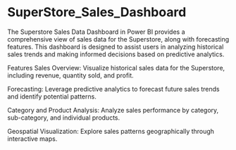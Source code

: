 # SuperStore_Sales_Dashboard

The Superstore Sales Data Dashboard in Power BI provides a comprehensive view of sales data for the Superstore, along with forecasting features.
This dashboard is designed to assist users in analyzing historical sales trends and making informed decisions based on predictive analytics.

Features
Sales Overview: Visualize historical sales data for the Superstore, including revenue, quantity sold, and profit.

Forecasting: Leverage predictive analytics to forecast future sales trends and identify potential patterns.

Category and Product Analysis: Analyze sales performance by category, sub-category, and individual products.

Geospatial Visualization: Explore sales patterns geographically through interactive maps.
